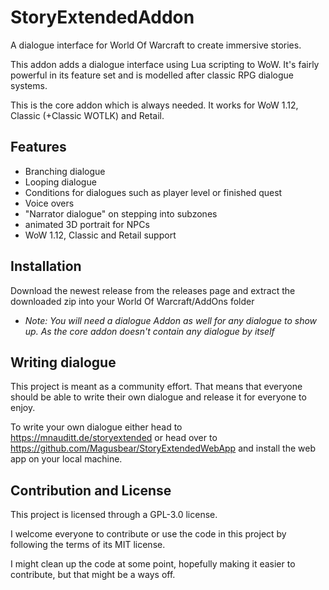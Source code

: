# StoryExtendedAddon

A dialogue interface for World Of Warcraft to create immersive stories.

This addon adds a dialogue interface using Lua scripting to WoW. It's fairly powerful in its feature set and is modelled after classic RPG dialogue systems.

This is the core addon which is always needed. It works for WoW 1.12, Classic (+Classic WOTLK) and Retail.

## Features
- Branching dialogue
- Looping dialogue
- Conditions for dialogues such as player level or finished quest
- Voice overs
- "Narrator dialogue" on stepping into subzones
- animated 3D portrait for NPCs
- WoW 1.12, Classic and Retail support

## Installation
Download the newest release from the releases page and extract the downloaded zip into your World Of Warcraft/AddOns folder

* *Note: You will need a dialogue Addon as well for any dialogue to show up. As the core addon doesn't contain any dialogue by itself* 

## Writing dialogue
This project is meant as a community effort. That means that everyone should be able to write their own dialogue and release it for everyone to enjoy.

To write your own dialogue either head to https://mnauditt.de/storyextended or head over to https://github.com/Magusbear/StoryExtendedWebApp and install the web app on your local machine.

## Contribution and License
This project is licensed through a GPL-3.0 license.

I welcome everyone to contribute or use the code in this project by following the terms of its MIT license.

I might clean up the code at some point, hopefully making it easier to contribute, but that might be a ways off.
